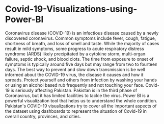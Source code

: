 # Covid-19-Visualizations-using-Power-BI

Coronavirus disease (COVID-19) is an infectious disease caused by a newly discovered coronavirus. Common symptoms include fever, cough, fatigue, shortness of breath, and loss of smell and taste. While the majority of cases result in mild symptoms, some progress to acute respiratory distress syndrome (ARDS) likely precipitated by a cytokine storm, multi-organ failure, septic shock, and blood clots. The time from exposure to onset of symptoms is typically around five days but may range from two to fourteen days. The best way to prevent and slow down transmission is be well informed about the COVID-19 virus, the disease it causes and how it spreads. Protect yourself and others from infection by washing your hands or using an alcohol based rub frequently and not touching your face. 
Covid-19 is seriously affecting Pakistan. Pakistan is in the third phase of Coronavirus, but it has limited facilities to tackle the virus. Power BI is a powerful visualization tool that helps us to understand the whole condition. Pakistan's COVID-19 visualizations try to cover all the important aspects of the dataset using dashboards to represent the situation of Covid-19 in overall country, provinces, and cities.

